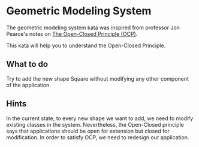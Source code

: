 # Geometric Modeling System

The geometric modeling system kata was inspired from professor Jon Pearce's notes on [The Open-Closed Principle (OCP)](http://www.cs.sjsu.edu/~pearce/cs251b/principles/ocp.htm).

This kata will help you to understand the Open-Closed Principle.

## What to do

Try to add the new shape Square without modifying any other component of the application.

## Hints

In the current state, to every new shape we want to add, we need to modify existing classes in the system. Nevertheless, the Open-Closed principle says that applications should be open for extension but closed for modification. In order to satisfy OCP, we need to redesign our application.